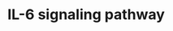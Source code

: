 ---
annotations:
- id: PW:0000516
  parent: regulatory pathway
  type: Pathway Ontology
  value: interleukin-6 signaling pathway
authors:
- MaintBot
- Mkutmon
- Eweitz
description: ''
last-edited: 2021-05-15
organisms:
- Danio rerio
redirect_from:
- /index.php/Pathway:WP1322
- /instance/WP1322
revision: null
schema-jsonld:
- '@context': https://schema.org/
  '@id': https://wikipathways.github.io/pathways/WP1322.html
  '@type': Dataset
  creator:
    '@type': Organization
    name: WikiPathways
  description: ''
  keywords:
  - BAD
  - BMX
  - CASP3
  - CD40
  - DKEYP-38B6.1
  - ERBB3
  - FES
  - FOXO1A
  - HRAS
  - IL6
  - IL6R
  - LOC100001644
  - LOC557176
  - LOC559103
  - LOC562282
  - LOC563639
  - LOC563719
  - LOC564517
  - LOC567833
  - LOC569951
  - LOC571285
  - LOC792089
  - LOC792354
  - NFKB1
  - PPP2R1A
  - PRKCD
  - SOCS3
  - SOS1
  - STAT5A
  - STAT5B
  - TYK2
  - VAV1
  - ar
  - btk
  - casp9
  - cdk5
  - cdk5r1
  - cdk9
  - cebpb
  - crebbpb
  - daxx
  - ep300a
  - erbb2
  - fos
  - foxo5
  - fynb
  - gab1
  - grb2
  - gsk3b
  - hdac1
  - hnf1a
  - hsp90a.2
  - hspb1
  - il6st
  - im:6895423
  - jak1
  - jak2b
  - jun
  - map2k1
  - map2k6
  - map3k7
  - mapk1
  - mapk14a
  - mapk3
  - mapkapk2a
  - ncoa1
  - nlk2
  - pik3r2
  - plcg1
  - ppp2cb
  - ppp2r1b
  - ppp2r2d
  - ppp2r4
  - ppp2r5a
  - ppp2r5c
  - ppp2r5eb
  - ptk2.1
  - ptk2bb
  - ptpn11
  - pxn
  - rac1
  - raf1
  - rb1
  - rps6kb1
  - sgk1
  - stat1a
  - stat3
  - wu:fc58a04
  - wu:fc83c01
  - zgc:101581
  - zgc:110460
  - zgc:123166
  - zgc:172209
  - zgc:172250
  - zgc:175287
  - zgc:194486
  - zgc:56064
  - zgc:64137
  - zgc:77529
  - zgc:92124
  license: CC0
  name: IL-6 signaling pathway
seo: CreativeWork
title: IL-6 signaling pathway
wpid: WP1322
---